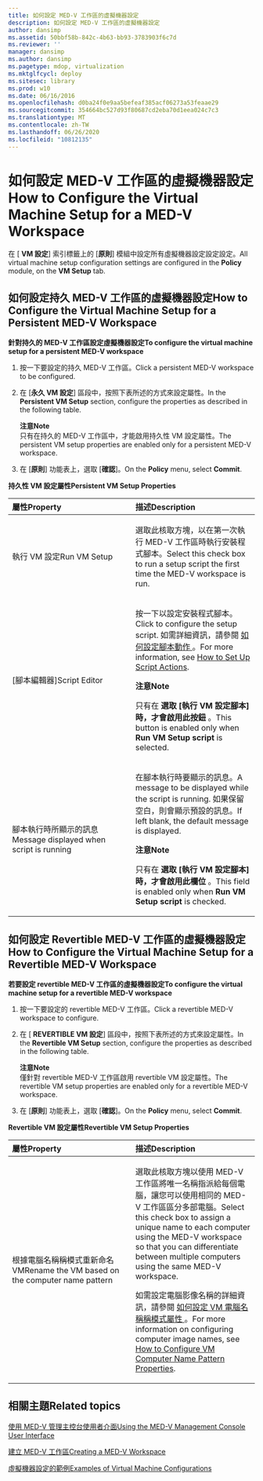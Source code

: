 ```yaml
---
title: 如何設定 MED-V 工作區的虛擬機器設定
description: 如何設定 MED-V 工作區的虛擬機器設定
author: dansimp
ms.assetid: 50bbf58b-842c-4b63-bb93-3783903f6c7d
ms.reviewer: ''
manager: dansimp
ms.author: dansimp
ms.pagetype: mdop, virtualization
ms.mktglfcycl: deploy
ms.sitesec: library
ms.prod: w10
ms.date: 06/16/2016
ms.openlocfilehash: d0ba24f0e9aa5befeaf385acf06273a53feaae29
ms.sourcegitcommit: 354664bc527d93f80687cd2eba70d1eea024c7c3
ms.translationtype: MT
ms.contentlocale: zh-TW
ms.lasthandoff: 06/26/2020
ms.locfileid: "10812135"
---
```

# <span data-ttu-id="f8483-103">如何設定 MED-V 工作區的虛擬機器設定</span><span class="sxs-lookup"><span data-stu-id="f8483-103">How to Configure the Virtual Machine Setup for a MED-V Workspace</span></span>


<span data-ttu-id="f8483-104">在 [ **VM 設定**] 索引標籤上的 [**原則**] 模組中設定所有虛擬機器設定設定設定。</span><span class="sxs-lookup"><span data-stu-id="f8483-104">All virtual machine setup configuration settings are configured in the **Policy** module, on the **VM Setup** tab.</span></span>

## <span data-ttu-id="f8483-105">如何設定持久 MED-V 工作區的虛擬機器設定</span><span class="sxs-lookup"><span data-stu-id="f8483-105">How to Configure the Virtual Machine Setup for a Persistent MED-V Workspace</span></span>


**<span data-ttu-id="f8483-106">針對持久的 MED-V 工作區設定虛擬機器設定</span><span class="sxs-lookup"><span data-stu-id="f8483-106">To configure the virtual machine setup for a persistent MED-V workspace</span></span>**

1.  <span data-ttu-id="f8483-107">按一下要設定的持久 MED-V 工作區。</span><span class="sxs-lookup"><span data-stu-id="f8483-107">Click a persistent MED-V workspace to be configured.</span></span>

2.  <span data-ttu-id="f8483-108">在 [**永久 VM 設定**] 區段中，按照下表所述的方式來設定屬性。</span><span class="sxs-lookup"><span data-stu-id="f8483-108">In the **Persistent VM Setup** section, configure the properties as described in the following table.</span></span>

    **<span data-ttu-id="f8483-109">注意</span><span class="sxs-lookup"><span data-stu-id="f8483-109">Note</span></span>**  
    <span data-ttu-id="f8483-110">只有在持久的 MED-V 工作區中，才能啟用持久性 VM 設定屬性。</span><span class="sxs-lookup"><span data-stu-id="f8483-110">The persistent VM setup properties are enabled only for a persistent MED-V workspace.</span></span>



3.  <span data-ttu-id="f8483-111">在 [**原則**] 功能表上，選取 [**確認**]。</span><span class="sxs-lookup"><span data-stu-id="f8483-111">On the **Policy** menu, select **Commit**.</span></span>

**<span data-ttu-id="f8483-112">持久性 VM 設定屬性</span><span class="sxs-lookup"><span data-stu-id="f8483-112">Persistent VM Setup Properties</span></span>**

<table>
<colgroup>
<col width="50%" />
<col width="50%" />
</colgroup>
<thead>
<tr class="header">
<th align="left"><span data-ttu-id="f8483-113">屬性</span><span class="sxs-lookup"><span data-stu-id="f8483-113">Property</span></span></th>
<th align="left"><span data-ttu-id="f8483-114">描述</span><span class="sxs-lookup"><span data-stu-id="f8483-114">Description</span></span></th>
</tr>
</thead>
<tbody>
<tr class="odd">
<td align="left"><p><span data-ttu-id="f8483-115">執行 VM 設定</span><span class="sxs-lookup"><span data-stu-id="f8483-115">Run VM Setup</span></span></p></td>
<td align="left"><p><span data-ttu-id="f8483-116">選取此核取方塊，以在第一次執行 MED-V 工作區時執行安裝程式腳本。</span><span class="sxs-lookup"><span data-stu-id="f8483-116">Select this check box to run a setup script the first time the MED-V workspace is run.</span></span></p></td>
</tr>
<tr class="even">
<td align="left"><p><span data-ttu-id="f8483-117">[腳本編輯器]</span><span class="sxs-lookup"><span data-stu-id="f8483-117">Script Editor</span></span></p></td>
<td align="left"><p><span data-ttu-id="f8483-118">按一下以設定安裝程式腳本。</span><span class="sxs-lookup"><span data-stu-id="f8483-118">Click to configure the setup script.</span></span> <span data-ttu-id="f8483-119">如需詳細資訊，請參閱 <a href="how-to-set-up-script-actions.md" data-raw-source="[How to Set Up Script Actions](how-to-set-up-script-actions.md)"> 如何設定腳本動作 </a> 。</span><span class="sxs-lookup"><span data-stu-id="f8483-119">For more information, see <a href="how-to-set-up-script-actions.md" data-raw-source="[How to Set Up Script Actions](how-to-set-up-script-actions.md)">How to Set Up Script Actions</a>.</span></span></p>
<div class="alert">
<strong><span data-ttu-id="f8483-120">注意</span><span class="sxs-lookup"><span data-stu-id="f8483-120">Note</span></span></strong><br/><p><span data-ttu-id="f8483-121">只有在 <strong> 選取 [執行 VM 設定腳本] 時，才會啟用此按鈕 </strong> 。</span><span class="sxs-lookup"><span data-stu-id="f8483-121">This button is enabled only when <strong>Run VM Setup script</strong> is selected.</span></span></p>
</div>
<div>

</div></td>
</tr>
<tr class="odd">
<td align="left"><p><span data-ttu-id="f8483-122">腳本執行時所顯示的訊息</span><span class="sxs-lookup"><span data-stu-id="f8483-122">Message displayed when script is running</span></span></p></td>
<td align="left"><p><span data-ttu-id="f8483-123">在腳本執行時要顯示的訊息。</span><span class="sxs-lookup"><span data-stu-id="f8483-123">A message to be displayed while the script is running.</span></span> <span data-ttu-id="f8483-124">如果保留空白，則會顯示預設的訊息。</span><span class="sxs-lookup"><span data-stu-id="f8483-124">If left blank, the default message is displayed.</span></span></p>
<div class="alert">
<strong><span data-ttu-id="f8483-125">注意</span><span class="sxs-lookup"><span data-stu-id="f8483-125">Note</span></span></strong><br/><p><span data-ttu-id="f8483-126">只有在 <strong> 選取 [執行 VM 設定腳本] 時，才會啟用此欄位 </strong> 。</span><span class="sxs-lookup"><span data-stu-id="f8483-126">This field is enabled only when <strong>Run VM Setup script</strong> is checked.</span></span></p>
</div>
<div>

</div></td>
</tr>
</tbody>
</table>



## <span data-ttu-id="f8483-127">如何設定 Revertible MED-V 工作區的虛擬機器設定</span><span class="sxs-lookup"><span data-stu-id="f8483-127">How to Configure the Virtual Machine Setup for a Revertible MED-V Workspace</span></span>


**<span data-ttu-id="f8483-128">若要設定 revertible MED-V 工作區的虛擬機器設定</span><span class="sxs-lookup"><span data-stu-id="f8483-128">To configure the virtual machine setup for a revertible MED-V workspace</span></span>**

1.  <span data-ttu-id="f8483-129">按一下要設定的 revertible MED-V 工作區。</span><span class="sxs-lookup"><span data-stu-id="f8483-129">Click a revertible MED-V workspace to configure.</span></span>

2.  <span data-ttu-id="f8483-130">在 [ **REVERTIBLE VM 設定**] 區段中，按照下表所述的方式來設定屬性。</span><span class="sxs-lookup"><span data-stu-id="f8483-130">In the **Revertible VM Setup** section, configure the properties as described in the following table.</span></span>

    **<span data-ttu-id="f8483-131">注意</span><span class="sxs-lookup"><span data-stu-id="f8483-131">Note</span></span>**  
    <span data-ttu-id="f8483-132">僅針對 revertible MED-V 工作區啟用 revertible VM 設定屬性。</span><span class="sxs-lookup"><span data-stu-id="f8483-132">The revertible VM setup properties are enabled only for a revertible MED-V workspace.</span></span>



3.  <span data-ttu-id="f8483-133">在 [**原則**] 功能表上，選取 [**確認**]。</span><span class="sxs-lookup"><span data-stu-id="f8483-133">On the **Policy** menu, select **Commit**.</span></span>

**<span data-ttu-id="f8483-134">Revertible VM 設定屬性</span><span class="sxs-lookup"><span data-stu-id="f8483-134">Revertible VM Setup Properties</span></span>**

<table>
<colgroup>
<col width="50%" />
<col width="50%" />
</colgroup>
<thead>
<tr class="header">
<th align="left"><span data-ttu-id="f8483-135">屬性</span><span class="sxs-lookup"><span data-stu-id="f8483-135">Property</span></span></th>
<th align="left"><span data-ttu-id="f8483-136">描述</span><span class="sxs-lookup"><span data-stu-id="f8483-136">Description</span></span></th>
</tr>
</thead>
<tbody>
<tr class="odd">
<td align="left"><p><span data-ttu-id="f8483-137">根據電腦名稱稱模式重新命名 VM</span><span class="sxs-lookup"><span data-stu-id="f8483-137">Rename the VM based on the computer name pattern</span></span></p></td>
<td align="left"><p><span data-ttu-id="f8483-138">選取此核取方塊以使用 MED-V 工作區將唯一名稱指派給每個電腦，讓您可以使用相同的 MED-V 工作區區分多部電腦。</span><span class="sxs-lookup"><span data-stu-id="f8483-138">Select this check box to assign a unique name to each computer using the MED-V workspace so that you can differentiate between multiple computers using the same MED-V workspace.</span></span></p>
<p><span data-ttu-id="f8483-139">如需設定電腦影像名稱的詳細資訊，請參閱 <a href="how-to-configure-vm-computer-name-pattern-propertiesmedvv2.md" data-raw-source="[How to Configure VM Computer Name Pattern Properties](how-to-configure-vm-computer-name-pattern-propertiesmedvv2.md)"> 如何設定 VM 電腦名稱稱模式屬性 </a> 。</span><span class="sxs-lookup"><span data-stu-id="f8483-139">For more information on configuring computer image names, see <a href="how-to-configure-vm-computer-name-pattern-propertiesmedvv2.md" data-raw-source="[How to Configure VM Computer Name Pattern Properties](how-to-configure-vm-computer-name-pattern-propertiesmedvv2.md)">How to Configure VM Computer Name Pattern Properties</a>.</span></span></p></td>
</tr>
</tbody>
</table>



## <span data-ttu-id="f8483-140">相關主題</span><span class="sxs-lookup"><span data-stu-id="f8483-140">Related topics</span></span>


[<span data-ttu-id="f8483-141">使用 MED-V 管理主控台使用者介面</span><span class="sxs-lookup"><span data-stu-id="f8483-141">Using the MED-V Management Console User Interface</span></span>](using-the-med-v-management-console-user-interface.md)

[<span data-ttu-id="f8483-142">建立 MED-V 工作區</span><span class="sxs-lookup"><span data-stu-id="f8483-142">Creating a MED-V Workspace</span></span>](creating-a-med-v-workspacemedv-10-sp1.md)

[<span data-ttu-id="f8483-143">虛擬機器設定的範例</span><span class="sxs-lookup"><span data-stu-id="f8483-143">Examples of Virtual Machine Configurations</span></span>](examples-of-virtual-machine-configurationsv2.md)









